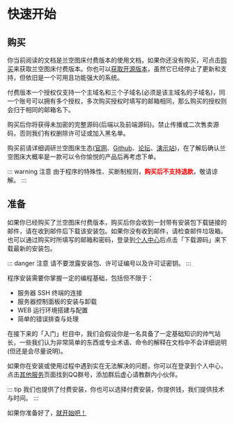 # 快速开始

## 购买

你当前阅读的文档是兰空图床付费版本的使用文档，如果你还没有购买，可点击[购买](https://www.lsky.pro/buy)来获取兰空图床付费版本。你也可以[获取开源版本](https://github.com/lsky-org/lsky-pro)，虽然它已经停止了更新和支持，但依旧是一个可用且功能强大的系统。

付费版本一个授权仅支持一个主域名和三个子域名(必须是该主域名的子域名)，同一个账号可以拥有多个授权，多次购买授权时填写的邮箱相同，那么购买的授权则会归于相同的邮箱名下。

购买后你将获得未加密的完整源码(后端以及前端源码)。禁止传播或二次售卖源码，否则我们有权删除许可证或加入黑名单。

购买前请详细调研兰空图床生态([官网](https://www.lsky.pro)、[Github](https://github.com/lsky-org/lsky-pro)、[论坛](https://bbs.lskypro.com)、[演示站](https://wmimg.com))，在了解后确认兰空图床大概率是一款可以令你愉悦的产品后再考虑下单。

::: warning 注意
由于程序的特殊性、买断制规则，**<span style="color: red">购买后不支持退款</span>**，敬请谅解。
:::

## 准备

如果你已经购买了兰空图床付费版本，购买后你会收到一封带有安装包下载链接的邮件，请在收到邮件后下载该安装包。如果你没有收到邮件，请检查邮件垃圾箱。也可以通过购买时所填写的邮箱和密码，登录到[个人中心](https://www.lsky.pro/licenses)后点击「下载源码」来下载最新的安装包。

::: danger 注意
请不要泄露安装包、许可证编号以及许可证密钥。
:::

程序安装需要你掌握一定的编程基础，包括但不限于：

- 服务器 SSH 终端的连接
- 服务器控制面板的安装与卸载
- WEB 运行环境搭建与配置
- 简单的错误排查与处理

在接下来的「入门」栏目中，我们会假设你是一名具备了一定基础知识的帅气站长，一些我们认为非常简单的东西或专业术语、命令的解释在文档中不会详细说明(但还是会尽量说明)。

如果你在安装或使用过程中遇到实在无法解决的问题，你可以在登录到个人中心，点击[其他服务](https://www.lsky.pro/serves)页面找到QQ群号，添加群后虚心请教群内小伙伴。

::: tip
我们也提供了付费安装，你也可以选择付费安装，你提供钱，我们提供技术与时间。
:::

如果你准备好了，[就开始吧！](./requirement)